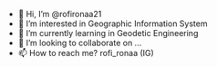 - 👋 Hi, I’m @rofironaa21
- 👀 I’m interested in Geographic Information System
- 🌱 I’m currently learning in Geodetic Engineering
- 💞️ I’m looking to collaborate on ...
- 📫 How to reach me? rofi_ronaa (IG)

<!---
rofironaa21/rofironaa21 is a ✨ special ✨ repository because its `README.md` (this file) appears on your GitHub profile.
You can click the Preview link to take a look at your changes.
--->
